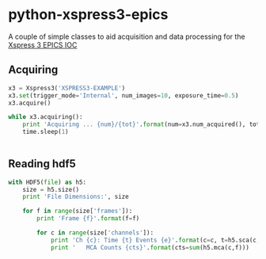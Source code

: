 # python-xspress3-epics

A couple of simple classes to aid acquisition and data processing for the [Xspress 3 EPICS IOC](https://github.com/quantumdetectors/xspress3-epics/tree/qd-prod)

## Acquiring

```python
x3 = Xspress3('XSPRESS3-EXAMPLE')
x3.set(trigger_mode='Internal', num_images=10, exposure_time=0.5)
x3.acquire()

while x3.acquiring():
    print 'Acquiring ... {num}/{tot}'.format(num=x3.num_acquired(), tot=x3.get('num_images'))
    time.sleep(1)
    
```

## Reading hdf5

```python
with HDF5(file) as h5:
    size = h5.size()
    print 'File Dimensions:', size

    for f in range(size['frames']):
        print 'Frame {f}'.format(f=f)

        for c in range(size['channels']):
            print 'Ch {c}: Time {t} Events {e}'.format(c=c, t=h5.sca(c,f,0), e=h5.sca(c,f,3))
            print '   MCA Counts {cts}'.format(cts=sum(h5.mca(c,f)))
```
